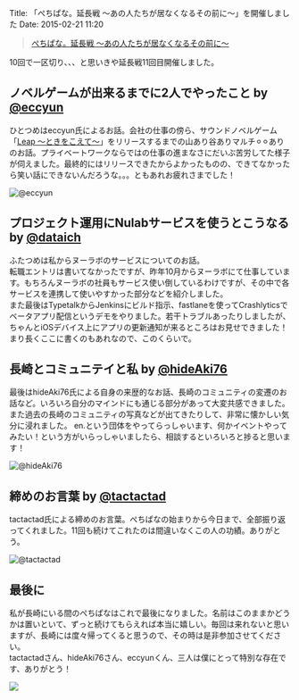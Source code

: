 Title: 「ぺちぱな。延長戦 〜あの人たちが居なくなるその前に〜」を開催しました
Date: 2015-02-21 11:20

> [ぺちぱな。延長戦 〜あの人たちが居なくなるその前に〜](https://atnd.org/events/62323)

10回で一区切り、、、と思いきや延長戦11回目開催しました。

## ノベルゲームが出来るまでに2人でやったこと by [@eccyun](https://twitter.com/eccyun)

ひとつめはeccyun氏によるお話。会社の仕事の傍ら、サウンドノベルゲーム「[Leap 〜ときをこえて〜](http://aohige.me/leap/)」をリリースするまでの山あり谷ありマルチ⚪︎⚪︎ありのお話。プライベートワークならではの仕事の進まなさにだいぶ苦労してた様子が伺えました。最終的にはリリースできたからよかったものの、できてなかったら笑い話にできないんだろうな。。。ともあれお疲れさまでした！

![@eccyun](https://dl.dropboxusercontent.com/u/126064/dataich.github.io.images/phper-na-11th-01.jpg)

## プロジェクト運用にNulabサービスを使うとこうなる by [@dataich](https://twitter.com/dataich)
ふたつめは私からヌーラボのサービスについてのお話。  
転職エントリは書いてなかったですが、昨年10月からヌーラボにて仕事しています。もちろんヌーラボの社員もサービス使い倒しているわけですが、その中で各サービスを連携して使いやすかった部分などを紹介しました。  
また最後はTypetalkからJenkinsにビルド指示、fastlaneを使ってCrashlyticsでベータアプリ配信というデモをやりました。若干トラブルあったりしましたが、ちゃんとiOSデバイス上にアプリの更新通知が来るところはお見せできました！  
まり長くここに書くのもあれなので、このくらいで。


## 長崎とコミュニテイと私 by [@hideAki76](https://twitter.com/hideAki76)
最後はhideAki76氏による自身の来歴的なお話、長崎のコミュニティの変遷のお話など。いろいろ自分のマインドにも通じる部分があって大変共感できました。  
また過去の長崎のコミュニティの写真などが出てきたりして、非常に懐かしい気分に浸れました。 en.という団体をやってらっしゃいます、何かイベントやってみたい！という方がいらっしゃいましたら、相談するといろいろと捗ると思います！

![@hideAki76](https://dl.dropboxusercontent.com/u/126064/dataich.github.io.images/phper-na-11th-02.jpg)

## 締めのお言葉 by [@tactactad](https://twitter.com/tactactad)
tactactad氏による締めのお言葉。ぺちぱなの始まりから今日まで、全部振り返ってくれました。11回も続けてこれたのは間違いなくこの人の功績。ありがとう。

![@tactactad](https://dl.dropboxusercontent.com/u/126064/dataich.github.io.images/phper-na-11th-03.jpg)


## 最後に
私が長崎にいる間のぺちぱなはこれで最後になりました。名前はこのままかどうかは置いといて、ずっと続けてもらえれば本当に嬉しい。毎回は来れないと思いますが、長崎には度々帰ってくると思うので、その時は是非参加させてください。  
tactactadさん、hideAki76さん、eccyunくん、三人は僕にとって特別な存在です、ありがとう！

![](https://dl.dropboxusercontent.com/u/126064/dataich.github.io.images/phper-na-11th-04.jpg)
